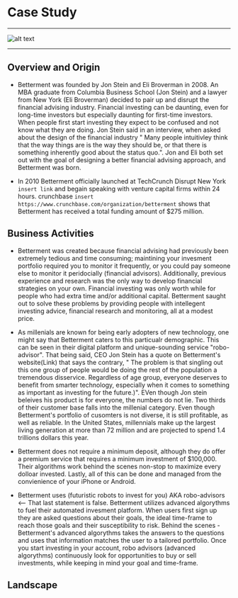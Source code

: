 
# Case Study
***
![alt text](https://i2.wp.com/www.juststartinvesting.com/wp-content/uploads/2019/08/Is-Betterment-Worth-It-Feature.png?fit=1600%2C800&ssl=1)
***
## Overview and Origin

* Betterment was founded by Jon Stein and Eli Broverman in 2008. An MBA graduate from Columbia Business School (Jon Stein) and a lawyer from New York (Eli Broverman) decided to pair up and disrupt the financial advising industry. Financial investing can be daunting, even for long-time investors but especially daunting for first-time investors. When people first start investing they expect to be confused and not know what they are doing. Jon Stein said in an interview, when asked about the design of the financial industry " Many people intuitivley think that the way things are is the way they should be, or that there is something inherently good about the status quo.". Jon and Eli both set out with the goal of designing a better financial advising approach, and Betterment was born. 

* In 2010 Betterment officially launched at TechCrunch Disrupt New York ```insert link``` and begain speaking with venture capital firms within 24 hours. crunchbase ``` insert https://www.crunchbase.com/organization/betterment ``` shows that Betterment has received a total funding amount of $275 million.

## Business Activities

* Betterment was created because financial advising had previously been extremely tedious and time consuming; maintining your invesment portfolio required you to monitor it frequently, or you could pay someone else to monitor it peridocially (financial advisors). Additionally, previous experience and research was the only way to develop financial strategies on your own. Financial investing was only worth while for people who had extra time and/or additional capital. Betterment saught out to solve these problems by providing people with intellegent investing advice, financial research and monitoring, all at a modest price.

* As millenials are known for being early adopters of new technology, one might say that Betterment caters to this particualr demographic. This can be seen in their digital platform and unique-sounding service "robo-advisor".  That being said, CEO Jon Stein has a quote on Betterment's website(Link) that says the contrary, " The problem is that singling out this one group of people would be doing the rest of the population a tremendous disservice. Regardless of age group, everyone deserves to benefit from smarter technology, especially when it comes to something as important as investing for the future.)". EVen though Jon stein beleives his product is for everyone, the numbers do not lie. Two thirds of their customer base falls into the millenial category. Even though Betterment's portfolio of cusomters is not diverse, it is still profitable, as well as reliable. In the United States, millennials make up the largest living generation at more than 72 million and are projected to spend 1.4 trillions dollars this year.

* Betterment does not require a minimum deposit, although they do offer a premium service that requires a minimum investment of $100,000. Their algorithms work behind the scenes non-stop to maximize every dolloar invested. Lastly, all of this can be done and managed from the convienience of your iPhone or Android.

* Betterment uses (futuristic robots to invest for you) AKA robo-advisors <-- That last statement is false. Betterment utilizes advanced algorythms to fuel their automated invesment platform. When users first sign up they are asked questions about their goals, the ideal time-frame to reach those goals and their susceptibility to risk. Behind the scenes - Betterment's advanced algorythms takes the answers to the questions and uses that information matches the user to a tailored portfolio. Once you start investing in your account, robo advisors (advanced algorythms) continuously look for opportunities to buy or sell investments, while keeping in mind your goal and time-frame. 

## Landscape 